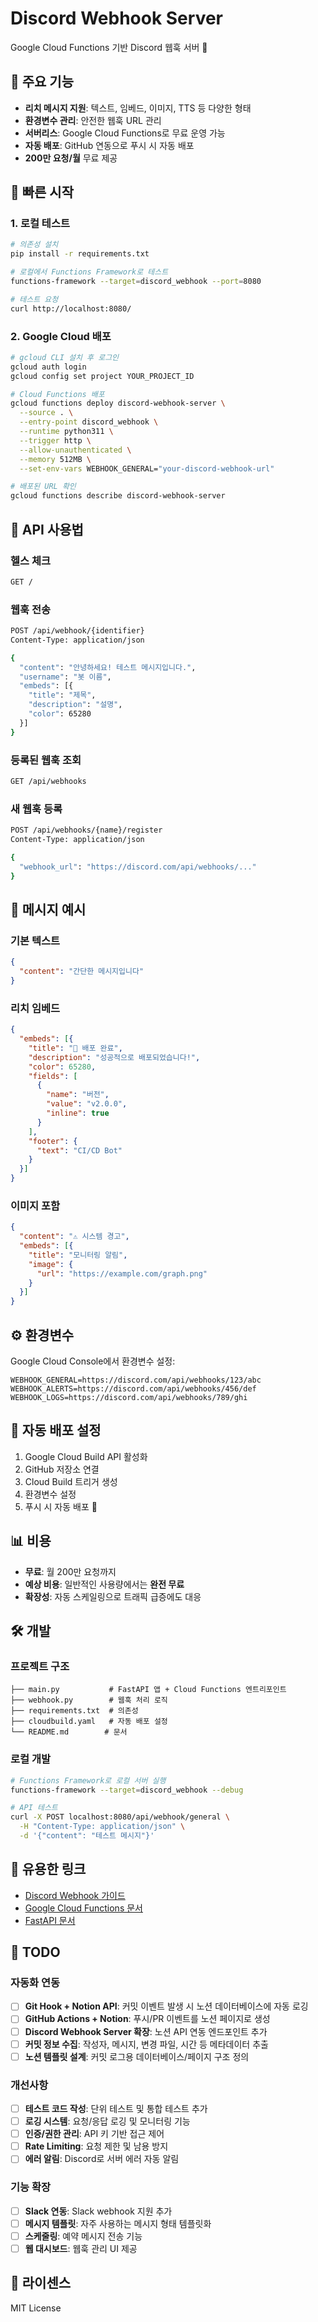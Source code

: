 # Discord Webhook Server

Google Cloud Functions 기반 Discord 웹훅 서버 🚀

## 🌟 주요 기능

- **리치 메시지 지원**: 텍스트, 임베드, 이미지, TTS 등 다양한 형태
- **환경변수 관리**: 안전한 웹훅 URL 관리
- **서버리스**: Google Cloud Functions로 무료 운영 가능
- **자동 배포**: GitHub 연동으로 푸시 시 자동 배포
- **200만 요청/월** 무료 제공

## 🚀 빠른 시작

### 1. 로컬 테스트

```bash
# 의존성 설치
pip install -r requirements.txt

# 로컬에서 Functions Framework로 테스트
functions-framework --target=discord_webhook --port=8080

# 테스트 요청
curl http://localhost:8080/ 
```

### 2. Google Cloud 배포

```bash
# gcloud CLI 설치 후 로그인
gcloud auth login
gcloud config set project YOUR_PROJECT_ID

# Cloud Functions 배포
gcloud functions deploy discord-webhook-server \
  --source . \
  --entry-point discord_webhook \
  --runtime python311 \
  --trigger http \
  --allow-unauthenticated \
  --memory 512MB \
  --set-env-vars WEBHOOK_GENERAL="your-discord-webhook-url"

# 배포된 URL 확인
gcloud functions describe discord-webhook-server
```

## 📡 API 사용법

### 헬스 체크
```bash
GET /
```

### 웹훅 전송
```bash
POST /api/webhook/{identifier}
Content-Type: application/json

{
  "content": "안녕하세요! 테스트 메시지입니다.",
  "username": "봇 이름",
  "embeds": [{
    "title": "제목",
    "description": "설명",
    "color": 65280
  }]
}
```

### 등록된 웹훅 조회
```bash
GET /api/webhooks
```

### 새 웹훅 등록
```bash
POST /api/webhooks/{name}/register
Content-Type: application/json

{
  "webhook_url": "https://discord.com/api/webhooks/..."
}
```

## 🎨 메시지 예시

### 기본 텍스트
```json
{
  "content": "간단한 메시지입니다"
}
```

### 리치 임베드
```json
{
  "embeds": [{
    "title": "🚀 배포 완료",
    "description": "성공적으로 배포되었습니다!",
    "color": 65280,
    "fields": [
      {
        "name": "버전",
        "value": "v2.0.0",
        "inline": true
      }
    ],
    "footer": {
      "text": "CI/CD Bot"
    }
  }]
}
```

### 이미지 포함
```json
{
  "content": "⚠️ 시스템 경고",
  "embeds": [{
    "title": "모니터링 알림",
    "image": {
      "url": "https://example.com/graph.png"
    }
  }]
}
```

## ⚙️ 환경변수

Google Cloud Console에서 환경변수 설정:

```
WEBHOOK_GENERAL=https://discord.com/api/webhooks/123/abc
WEBHOOK_ALERTS=https://discord.com/api/webhooks/456/def
WEBHOOK_LOGS=https://discord.com/api/webhooks/789/ghi
```

## 🔄 자동 배포 설정

1. Google Cloud Build API 활성화
2. GitHub 저장소 연결
3. Cloud Build 트리거 생성
4. 환경변수 설정
5. 푸시 시 자동 배포 🎉

## 📊 비용

- **무료**: 월 200만 요청까지
- **예상 비용**: 일반적인 사용량에서는 **완전 무료**
- **확장성**: 자동 스케일링으로 트래픽 급증에도 대응

## 🛠️ 개발

### 프로젝트 구조
```
├── main.py           # FastAPI 앱 + Cloud Functions 엔트리포인트
├── webhook.py        # 웹훅 처리 로직
├── requirements.txt  # 의존성
├── cloudbuild.yaml   # 자동 배포 설정
└── README.md        # 문서
```

### 로컬 개발
```bash
# Functions Framework로 로컬 서버 실행
functions-framework --target=discord_webhook --debug

# API 테스트
curl -X POST localhost:8080/api/webhook/general \
  -H "Content-Type: application/json" \
  -d '{"content": "테스트 메시지"}'
```

## 🔗 유용한 링크

- [Discord Webhook 가이드](https://discord.com/developers/docs/resources/webhook)
- [Google Cloud Functions 문서](https://cloud.google.com/functions/docs)
- [FastAPI 문서](https://fastapi.tiangolo.com/)

## 📝 TODO

### 자동화 연동
- [ ] **Git Hook + Notion API**: 커밋 이벤트 발생 시 노션 데이터베이스에 자동 로깅
- [ ] **GitHub Actions + Notion**: 푸시/PR 이벤트를 노션 페이지로 생성
- [ ] **Discord Webhook Server 확장**: 노션 API 연동 엔드포인트 추가
- [ ] **커밋 정보 수집**: 작성자, 메시지, 변경 파일, 시간 등 메타데이터 추출
- [ ] **노션 템플릿 설계**: 커밋 로그용 데이터베이스/페이지 구조 정의

### 개선사항
- [ ] **테스트 코드 작성**: 단위 테스트 및 통합 테스트 추가
- [ ] **로깅 시스템**: 요청/응답 로깅 및 모니터링 기능
- [ ] **인증/권한 관리**: API 키 기반 접근 제어
- [ ] **Rate Limiting**: 요청 제한 및 남용 방지
- [ ] **에러 알림**: Discord로 서버 에러 자동 알림

### 기능 확장
- [ ] **Slack 연동**: Slack webhook 지원 추가
- [ ] **메시지 템플릿**: 자주 사용하는 메시지 형태 템플릿화
- [ ] **스케줄링**: 예약 메시지 전송 기능
- [ ] **웹 대시보드**: 웹훅 관리 UI 제공

## 📝 라이센스

MIT License